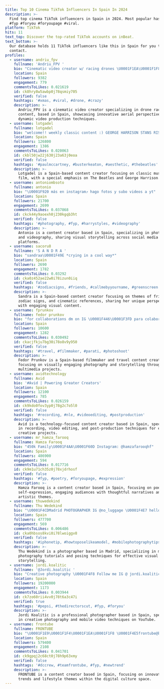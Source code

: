 ```yaml
---
title: Top 10 Cinema TikTok Influencers In Spain In 2024
description: >-
  Find top cinema TikTok influencers in Spain in 2024. Most popular hashtags:
  #fyp #foryou #foryoupage #viral.
platform: TikTok
hits: 11
text_top: Discover the top-rated TikTok accounts on inBeat.
text_bottom: >-
  Our database holds 11 TikTok influencers like this in Spain for you to
  contact.
profiles:
  - username: andriu_fpv
    fullname: 'Andriu_FPV '
    bio: "Cinematic video creator w/ racing drones \U0001F1EA\U0001F1F8 \U0001F681\U0001F3A5 DM for inquiries"
    location: Spain
    followers: 9382
    engagement: 779
    commentsToLikes: 0.021619
    id: ck8hry8w5awbp0j78qsmiy705
    verified: false
    hashtags: '#xmas, #viral, #drone, #crazy'
    description: >-
      Andriu_FPV is a cinematic video creator specializing in drone racing
      content, based in Spain, showcasing innovative aerial perspectives and
      dynamic video production techniques.
  - username: lotgadel
    fullname: lotgadel
    bio: "welcome!! weekly classic content :) GEORGE HARRISON STANS RISE\U0001F601"
    location: Spain
    followers: 126800
    engagement: 1386
    commentsToLikes: 0.020063
    id: ckbl50jw22j630j23a63j0eoa
    verified: false
    hashtags: '#paulmccartney, #busterkeaton, #aesthetic, #thebeatles'
    description: >-
      Lotgadel is a Spain-based content creator focusing on classic music and
      film, with a special emphasis on The Beatles and George Harrison.
  - username: antoniombsoto
    fullname: antonio
    bio: "\U0001F920 más en instagram⤴ hago fotos y subo videos a yt"
    location: Spain
    followers: 21700
    engagement: 2699
    commentsToLikes: 0.037868
    id: ckck44y9aoexh0j230kgqb3ht
    verified: false
    hashtags: '#photography, #fyp, #harrystyles, #videography'
    description: >-
      Antonio is a content creator based in Spain, specializing in photography
      and videography, sharing visual storytelling across social media
      platforms.
  - username: sacoru8
    fullname: 'S A N D R A '
    bio: "sandraa\U0001F49E *crying in a cool way*"
    location: Spain
    followers: 2690
    engagement: 1782
    commentsToLikes: 0.03292
    id: cka0z452ae22w0i78izun0iiq
    verified: false
    hashtags: '#zodiacsigns, #friends, #callmebyyourname, #greenscreen'
    description: >-
      Sandra is a Spain-based content creator focusing on themes of friendship,
      zodiac signs, and cinematic references, sharing her unique perspective
      with engaging visual content.
  - username: fprunkov
    fullname: fedor prunkov
    bio: "for collaborations dm on IG \U0001F446\U0001F3FD para colaboraciones escríbeme al instagram \U0001F4F8"
    location: Spain
    followers: 10600
    engagement: 1282
    commentsToLikes: 0.030492
    id: ckacjfkju7bg30i78o8v9y950
    verified: false
    hashtags: '#travel, #filmmaker, #parati, #photoshoot'
    description: >-
      Fedor Prunkov is a Spain-based filmmaker and travel content creator,
      focusing on visually engaging photography and storytelling through his
      multimedia projects.
  - username: avidtechnology
    fullname: Avid
    bio: '#Avid | Powering Greater Creators'
    location: Spain
    followers: 12100
    engagement: 785
    commentsToLikes: 0.026159
    id: ck9kdo0fov3yp0j78g2c7o5l0
    verified: false
    hashtags: '#recording, #nle, #videoediting, #postproduction'
    description: >-
      Avid is a technology-focused content creator based in Spain, specializing
      in recording, video editing, and post-production techniques for enhanced
      creative projects.
  - username: mr_hamza_farooq
    fullname: Hamza Farooq
    bio: "450k Family\U0001F4AA\U0001F60D Instagram: @hamzafarooqhf"
    location: Spain
    followers: 486900
    engagement: 594
    commentsToLikes: 0.017716
    id: ck9m1u71ch35z0j78xjdrhosf
    verified: false
    hashtags: '#fyp, #poetry, #foryoupage, #expression'
    description: >-
      Hamza Farooq is a content creator based in Spain, focusing on poetry and
      self-expression, engaging audiences with thoughtful narratives and
      artistic themes.
  - username: thuwedekind
    fullname: Thu Wedekind
    bio: "\U0001F4CDMadrid PHOTOGRAPHER IG @no_luggage \U0001F4E7 hello@thu-wedekind.com ⬇️ more tutorials"
    location: Spain
    followers: 477700
    engagement: 569
    commentsToLikes: 0.006486
    id: cka0hbsos8kvi0i78lwoiggv8
    verified: false
    hashtags: '#iphonetip, #howtoposelikeamodel, #mobilephotographytips, #menpose'
    description: >-
      Thu Wedekind is a photographer based in Madrid, specializing in mobile
      photography tutorials and posing techniques for effective visual
      storytelling.
  - username: jordi.koalitic
    fullname: '@Jordi.koalitic '
    bio: "Creative photography \U0001F4F8 Follow me IG @ jordi.koalitic NEW YT Video \U0001F525\U0001F447\U0001F3FC\U0001F4F1"
    location: Spain
    followers: 19200000
    engagement: 1173
    commentsToLikes: 0.003944
    id: ck7zo60rii4vv0j78t6a3c47i
    verified: true
    hashtags: '#pepsi, #thedirectorscut, #fyp, #foryou'
    description: >-
      Jordi Koalitic is a professional photographer based in Spain, specializing
      in creative photography and mobile video techniques on YouTube.
  - username: frontube
    fullname: FRONTUBE
    bio: "\U0001F1E9\U0001F1F4\U0001F1EA\U0001F1F8 \U0001F4E5frontube@bushidotalent.com"
    location: Spain
    followers: 579400
    engagement: 2108
    commentsToLikes: 0.041701
    id: ck9gpqj2c68ct0j78h9p63xmy
    verified: false
    hashtags: '#dccrew, #teamfrontube, #fyp, #newtrend'
    description: >-
      FRONTUBE is a content creator based in Spain, focusing on innovative
      trends and lifestyle themes within the digital culture space.
---
```


